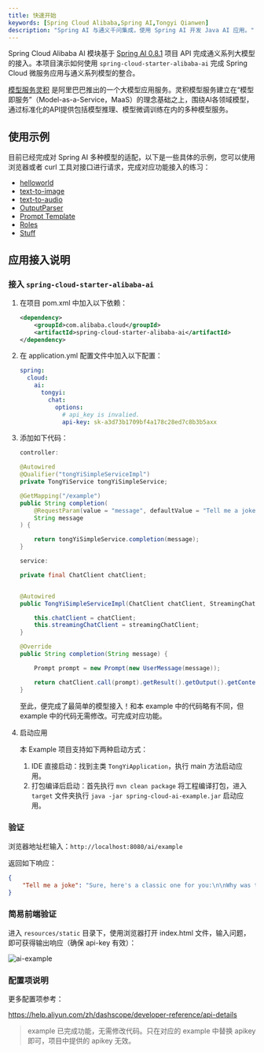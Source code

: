 ```yaml
---
title: 快速开始
keywords: [Spring Cloud Alibaba,Spring AI,Tongyi Qianwen]
description: "Spring AI 与通义千问集成，使用 Spring AI 开发 Java AI 应用。"
---
```


Spring Cloud Alibaba AI 模块基于 [Spring AI 0.8.1](https://docs.spring.io/spring-ai/reference/0.8-SNAPSHOT/index.html) 项目 API 完成通义系列大模型的接入。本项目演示如何使用 `spring-cloud-starter-alibaba-ai` 完成 Spring Cloud 微服务应用与通义系列模型的整合。

[模型服务灵积](https://help.aliyun.com/zh/dashscope/) 是阿里巴巴推出的一个大模型应用服务。灵积模型服务建立在“模型即服务”（Model-as-a-Service，MaaS）的理念基础之上，围绕AI各领域模型，通过标准化的API提供包括模型推理、模型微调训练在内的多种模型服务。

## 使用示例
目前已经完成对 Spring AI 多种模型的适配，以下是一些具体的示例，您可以使用浏览器或者 curl 工具对接口进行请求，完成对应功能接入的练习：
* [helloworld](https://github.com/alibaba/spring-cloud-alibaba/tree/2023.x/spring-cloud-alibaba-examples/spring-cloud-ai-example/src/main/java/com/alibaba/cloud/ai/example/tongyi/service/impl/helloworld)
* [text-to-image](https://github.com/alibaba/spring-cloud-alibaba/tree/2023.x/spring-cloud-alibaba-examples/spring-cloud-ai-example/src/main/java/com/alibaba/cloud/ai/example/tongyi/service/impl/images)
* [text-to-audio](https://github.com/alibaba/spring-cloud-alibaba/tree/2023.x/spring-cloud-alibaba-examples/spring-cloud-ai-example/src/main/java/com/alibaba/cloud/ai/example/tongyi/service/impl/audio)
* [OutputParser](https://github.com/alibaba/spring-cloud-alibaba/tree/2023.x/spring-cloud-alibaba-examples/spring-cloud-ai-example/src/main/java/com/alibaba/cloud/ai/example/tongyi/service/impl/output)
* [Prompt Template](https://github.com/alibaba/spring-cloud-alibaba/tree/2023.x/spring-cloud-alibaba-examples/spring-cloud-ai-example/src/main/java/com/alibaba/cloud/ai/example/tongyi/service/impl/prompttemplate)
* [Roles](https://github.com/alibaba/spring-cloud-alibaba/tree/2023.x/spring-cloud-alibaba-examples/spring-cloud-ai-example/src/main/java/com/alibaba/cloud/ai/example/tongyi/service/impl/roles)
* [Stuff](https://github.com/alibaba/spring-cloud-alibaba/tree/2023.x/spring-cloud-alibaba-examples/spring-cloud-ai-example/src/main/java/com/alibaba/cloud/ai/example/tongyi/service/impl/stuff)

## 应用接入说明

### 接入 `spring-cloud-starter-alibaba-ai`

1. 在项目 pom.xml 中加入以下依赖：

   ```xml
   <dependency>
       <groupId>com.alibaba.cloud</groupId>
       <artifactId>spring-cloud-starter-alibaba-ai</artifactId>
   </dependency>
   ```

2. 在 application.yml 配置文件中加入以下配置：

   ```yaml
   spring:
     cloud:
       ai:
         tongyi:
           chat:
             options:
               # api_key is invalied.
               api-key: sk-a3d73b1709bf4a178c28ed7c8b3b5axx
   ```

3. 添加如下代码：

   ```java
   controller:

   @Autowired
   @Qualifier("tongYiSimpleServiceImpl")
   private TongYiService tongYiSimpleService;

   @GetMapping("/example")
   public String completion(
       @RequestParam(value = "message", defaultValue = "Tell me a joke")
       String message
   ) {

       return tongYiSimpleService.completion(message);
   }

   service:

   private final ChatClient chatClient;


   @Autowired
   public TongYiSimpleServiceImpl(ChatClient chatClient, StreamingChatClient streamingChatClient) {

       this.chatClient = chatClient;
       this.streamingChatClient = streamingChatClient;
   }

   @Override
   public String completion(String message) {

       Prompt prompt = new Prompt(new UserMessage(message));

       return chatClient.call(prompt).getResult().getOutput().getContent();
   }
   ```

   至此，便完成了最简单的模型接入！和本 example 中的代码略有不同，但 example 中的代码无需修改。可完成对应功能。

4. 启动应用

   本 Example 项目支持如下两种启动方式：

   1. IDE 直接启动：找到主类 `TongYiApplication`，执行 main 方法启动应用。
   2. 打包编译后启动：首先执行 `mvn clean package` 将工程编译打包，进入 `target` 文件夹执行 `java -jar spring-cloud-ai-example.jar` 启动应用。

### 验证

浏览器地址栏输入：`http://localhost:8080/ai/example`

返回如下响应：

```json
{
    "Tell me a joke": "Sure, here's a classic one for you:\n\nWhy was the math book sad?\n\nBecause it had too many problems.\n\nI hope that made you smile! If you're looking for more, just let me know."
}
```

### 简易前端验证

进入 `resources/static` 目录下，使用浏览器打开 index.html 文件，输入问题，即可获得输出响应（确保 api-key 有效）：

![ai-example](/img/user/ai/sca-ai-example-front.gif)

### 配置项说明

更多配置项参考：

https://help.aliyun.com/zh/dashscope/developer-reference/api-details


> example 已完成功能，无需修改代码。只在对应的 example 中替换 apikey 即可，项目中提供的 apikey 无效。
